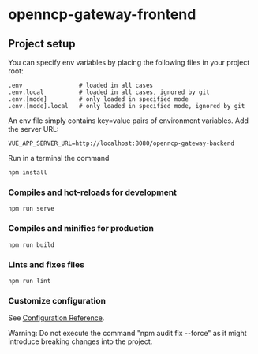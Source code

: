 # openncp-gateway-frontend

## Project setup

You can specify env variables by placing the following files in your project root:
```
.env                # loaded in all cases
.env.local          # loaded in all cases, ignored by git
.env.[mode]         # only loaded in specified mode
.env.[mode].local   # only loaded in specified mode, ignored by git
```

An env file simply contains key=value pairs of environment variables. Add the server URL:

```
VUE_APP_SERVER_URL=http://localhost:8080/openncp-gateway-backend
```
Run in a terminal the command

```
npm install
```

### Compiles and hot-reloads for development

```
npm run serve
```

### Compiles and minifies for production
```
npm run build
```

### Lints and fixes files
```
npm run lint
```

### Customize configuration
See [Configuration Reference](https://cli.vuejs.org/config/).

Warning: Do not execute the command "npm audit fix --force" as it might introduce breaking changes into the project.
